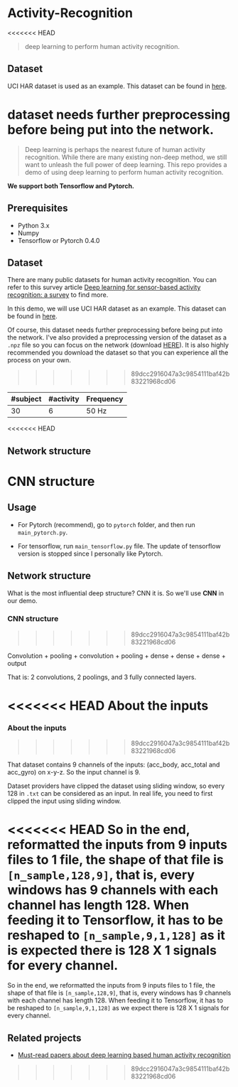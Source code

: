 # Activity-Recognition

<<<<<<< HEAD
>  deep learning to perform human activity recognition.

## Dataset
 UCI HAR dataset is used as an example.
 This dataset can be found in [here](https://archive.ics.uci.edu/ml/machine-learning-databases/00240/).

 dataset needs further preprocessing before being put into the network. 
=======
> Deep learning is perhaps the nearest future of human activity recognition. While there are many existing non-deep method, we still want to unleash the full power of deep learning. This repo provides a demo of using deep learning to perform human activity recognition.

**We support both Tensorflow and Pytorch.**

## Prerequisites

- Python 3.x
- Numpy
- Tensorflow or Pytorch 0.4.0

## Dataset

There are many public datasets for human activity recognition. You can refer to this survey article [Deep learning for sensor-based activity recognition: a survey](https://arxiv.org/abs/1707.03502) to find more.

In this demo, we will use UCI HAR dataset as an example. This dataset can be found in [here](https://archive.ics.uci.edu/ml/machine-learning-databases/00240/).

Of course, this dataset needs further preprocessing before being put into the network. I've also provided a preprocessing version of the dataset as a `.npz` file so you can focus on the network (download [HERE](https://pan.baidu.com/s/1Nx7UcPqmXVQgNVZv4Ec1yg)). It is also highly recommended you download the dataset so that you can experience all the process on your own.
>>>>>>> 89dcc2916047a3c9854111baf42b83221968cd06

| #subject | #activity | Frequency |
| --- | --- | --- |
| 30 | 6 | 50 Hz |

<<<<<<< HEAD

## Network structure

CNN structure
=======
## Usage

- For Pytorch (recommend), go to `pytorch` folder, and then run `main_pytorch.py`.

- For tensorflow, run `main_tensorflow.py` file. The update of tensorflow version is stopped since I personally like Pytorch.

## Network structure

What is the most influential deep structure? CNN it is. So we'll use **CNN** in our demo. 

### CNN structure
>>>>>>> 89dcc2916047a3c9854111baf42b83221968cd06

Convolution + pooling + convolution + pooling +   dense + dense + dense + output

That is: 2 convolutions, 2 poolings, and 3 fully connected layers. 

<<<<<<< HEAD
About the inputs
=======
### About the inputs
>>>>>>> 89dcc2916047a3c9854111baf42b83221968cd06

That dataset contains 9 channels of the inputs: (acc_body, acc_total and acc_gyro) on x-y-z. So the input channel is 9.

Dataset providers have clipped the dataset using sliding window, so every 128 in `.txt` can be considered as an input. In real life, you need to first clipped the input using sliding window.

<<<<<<< HEAD
So in the end, reformatted the inputs from 9 inputs files to 1 file, the shape of that file is `[n_sample,128,9]`, that is, every windows has 9 channels with each channel has length 128. When feeding it to Tensorflow, it has to be reshaped to `[n_sample,9,1,128]` as it is  expected there is 128 X 1 signals for every channel.
=======
So in the end, we reformatted the inputs from 9 inputs files to 1 file, the shape of that file is `[n_sample,128,9]`, that is, every windows has 9 channels with each channel has length 128. When feeding it to Tensorflow, it has to be reshaped to `[n_sample,9,1,128]` as we expect there is 128 X 1 signals for every channel.

## Related projects

- [Must-read papers about deep learning based human activity recognition](https://github.com/jindongwang/activityrecognition/blob/master/notes/deep.md)

>>>>>>> 89dcc2916047a3c9854111baf42b83221968cd06
